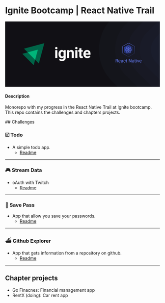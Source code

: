 # Ignite Bootcamp | React Native Trail

![](./docs//ignite-react-native.png)

#### Description

<p>Monorepo with my progress in the React Native Trail at Ignite bootcamp. This repo contains the challenges and chapters projects.
</p>
## Challenges

### ☑️ Todo

- <span> A simple todo app.</span>
  - [Readme](./challenges/todo/README.md)

---

### 🎮 Stream Data

- <span> oAuth with Twitch </span>
  - [Readme](./challenges/streamdata/README.md)

---

### 🔑 Save Pass

- <span>App that allow you save your passwords.</span>
  - [Readme](./challenges/savepass/README.md)

---

### ⛴ Github Explorer

- <span>App that gets information from a repository on github.</span>
  - [Readme](./challenges/github-explorer/README.md)

---

## Chapter projects

- Go Finacnes: Financial management app
- RentX (doing): Car rent app
